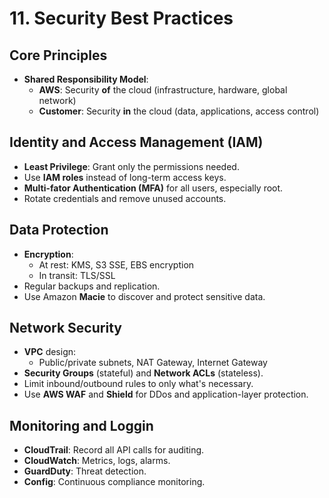 # 11. Security Best Practices

## Core Principles
- **Shared Responsibility Model**:
  - **AWS**: Security **of** the cloud (infrastructure, hardware, global network)
  - **Customer**: Security **in** the cloud (data, applications, access control)
 
## Identity and Access Management (IAM)
- **Least Privilege**: Grant only the permissions needed.
- Use **IAM roles** instead of long-term access keys.
- **Multi-fator Authentication (MFA)** for all users, especially root.
- Rotate credentials and remove unused accounts.

## Data Protection
- **Encryption**:
  - At rest: KMS, S3 SSE, EBS encryption
  - In transit: TLS/SSL
- Regular backups and replication.
- Use Amazon **Macie** to discover and protect sensitive data.

## Network Security
- **VPC** design:
  - Public/private subnets, NAT Gateway, Internet Gateway
- **Security Groups** (stateful) and **Network ACLs** (stateless).
- Limit inbound/outbound rules to only what's necessary.
- Use **AWS WAF** and **Shield** for DDos and application-layer protection.

## Monitoring and Loggin
- **CloudTrail**: Record all API calls for auditing.
- **CloudWatch**: Metrics, logs, alarms.
- **GuardDuty**: Threat detection.
- **Config**: Continuous compliance monitoring.

